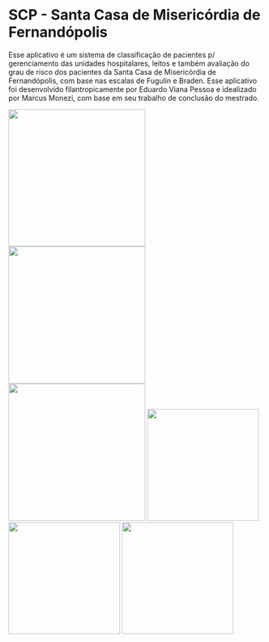 # SCP - Santa Casa de Misericórdia de Fernandópolis
Esse aplicativo é um sistema de classificação de pacientes p/ gerenciamento das unidades hospitalares, leitos e também avaliação do grau de risco dos pacientes da Santa Casa de Misericórdia de Fernandópolis, com base nas escalas de Fugulin e Braden.
Esse aplicativo foi desenvolvido filantropicamente por Eduardo Viana Pessoa e idealizado por Marcus Monezi, com base em seu trabalho de conclusão do mestrado.

<img src="https://i.imgur.com/Esqsic0.png" width="270"> <img src="https://i.imgur.com/jpObo3G.png" width="270"> <img src="https://i.imgur.com/G9ELKTG.png" width="270"> <img src="https://i.imgur.com/u7nSfZE.png" width="220"> <img src="https://i.imgur.com/2xJ40Fj.png" width="220"> <img src="https://i.imgur.com/fq52fq2.png" width="220">
